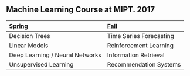 ## Machine Learning Course at MIPT. 2017

| [Spring](spring/) | [Fall](fall/)     |
| :------------- | :------------- |
| Decision Trees       | Time Series Forecasting       |
| Linear Models | Reinforcement Learning |
| Deep Learning / Neural Networks | Information Retrieval |
| Unsupervised Learning | Recommendation Systems |
